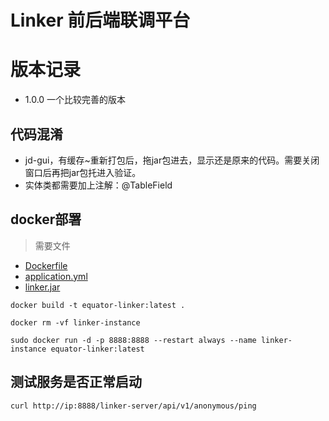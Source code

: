# Linker 前后端联调平台

# 版本记录
- 1.0.0 一个比较完善的版本

## 代码混淆
- jd-gui，有缓存~重新打包后，拖jar包进去，显示还是原来的代码。需要关闭窗口后再把jar包托进入验证。
- 实体类都需要加上注解：@TableField

## docker部署
> 需要文件
- [Dockerfile](Dockerfile) 
- [application.yml](src%2Fmain%2Fresources%2Fexternal%2Fapplication.yml)
- [linker.jar](target%2Flinker.jar)
```shell
docker build -t equator-linker:latest .

docker rm -vf linker-instance

sudo docker run -d -p 8888:8888 --restart always --name linker-instance equator-linker:latest
```

## 测试服务是否正常启动
```shell
curl http://ip:8888/linker-server/api/v1/anonymous/ping
```